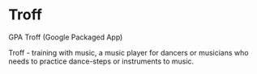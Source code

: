 # Troff

GPA Troff (Google Packaged App)

Troff - training with music, a music player for dancers or musicians
who needs to practice dance-steps or instruments to music.
